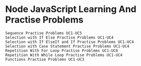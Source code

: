 # Node JavaScript Learning And Practise Problems
    Sequence Practise Problems UC1-UC5
    Selection with If Else Practise Problems UC1-UC4
    Selection with If ElseIf and If Practise Problems UC1-UC4
    Selection with Case Statement Practise Problems UC1-UC4
    Repetition With For Loop Practise Problems UC1-UC6
    Repetition With While Loop Practise Problems UC1-UC4  
    Functions Practise Problems UC1-UC3
